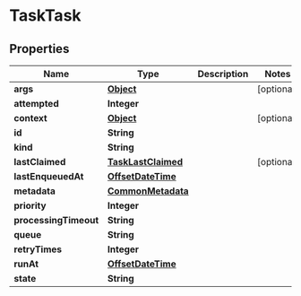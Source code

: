 

# TaskTask

## Properties

Name | Type | Description | Notes
------------ | ------------- | ------------- | -------------
**args** | [**Object**](.md) |  |  [optional]
**attempted** | **Integer** |  | 
**context** | [**Object**](.md) |  |  [optional]
**id** | **String** |  | 
**kind** | **String** |  | 
**lastClaimed** | [**TaskLastClaimed**](TaskLastClaimed.md) |  |  [optional]
**lastEnqueuedAt** | [**OffsetDateTime**](OffsetDateTime.md) |  | 
**metadata** | [**CommonMetadata**](CommonMetadata.md) |  | 
**priority** | **Integer** |  | 
**processingTimeout** | **String** |  | 
**queue** | **String** |  | 
**retryTimes** | **Integer** |  | 
**runAt** | [**OffsetDateTime**](OffsetDateTime.md) |  | 
**state** | **String** |  | 




